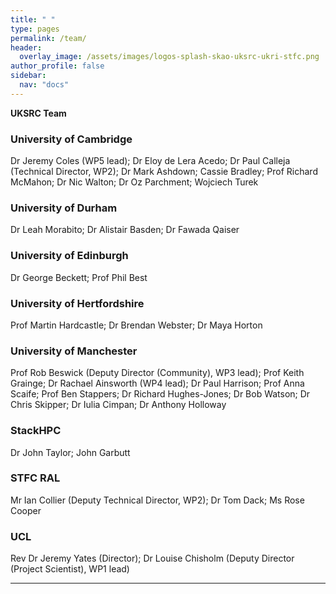 ```yaml
---
title: " "
type: pages
permalink: /team/
header:
  overlay_image: /assets/images/logos-splash-skao-uksrc-ukri-stfc.png
author_profile: false
sidebar: 
  nav: "docs"
---
```

**UKSRC Team**



### University of Cambridge ###
Dr Jeremy Coles (WP5 lead); Dr Eloy de Lera Acedo; Dr Paul Calleja (Technical Director, WP2); Dr Mark Ashdown; Cassie Bradley; Prof Richard McMahon; 
Dr Nic Walton; Dr Oz Parchment; Wojciech Turek

### University of Durham ### 
Dr Leah Morabito; Dr Alistair Basden; Dr Fawada Qaiser

### University of Edinburgh ### 
Dr George Beckett; Prof Phil Best  

### University of Hertfordshire  ###
Prof Martin Hardcastle; Dr Brendan Webster; Dr Maya Horton

### University of Manchester ###
Prof Rob Beswick (Deputy Director (Community), WP3 lead); Prof Keith Grainge; Dr Rachael Ainsworth (WP4 lead); Dr Paul Harrison; Prof Anna Scaife; Prof Ben Stappers; 
Dr Richard Hughes-Jones; Dr Bob Watson; Dr Chris Skipper; Dr Iulia Cimpan; Dr Anthony Holloway

### StackHPC ###
Dr John Taylor; John Garbutt 

### STFC RAL ###
Mr Ian Collier (Deputy Technical Director, WP2); Dr Tom Dack; Ms Rose Cooper

### UCL ###
Rev Dr Jeremy Yates (Director); Dr Louise Chisholm (Deputy Director (Project Scientist), WP1 lead)
  
---
